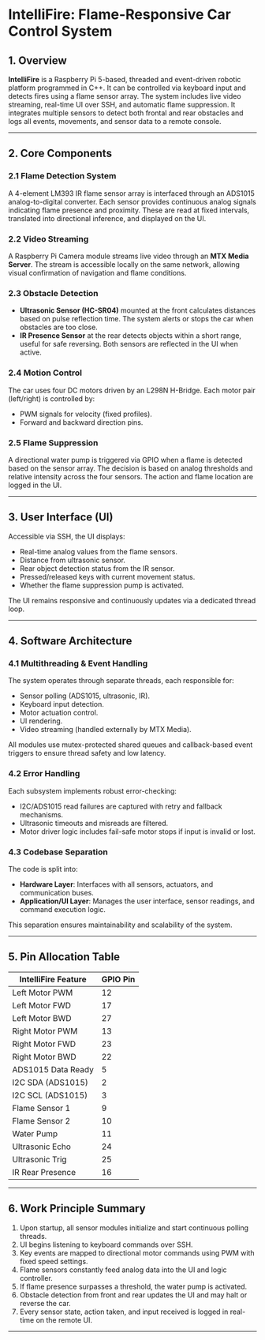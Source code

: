 # IntelliFire: Flame-Responsive Car Control System

## 1. Overview
**IntelliFire** is a Raspberry Pi 5-based, threaded and event-driven robotic platform programmed in C++. It can be controlled via keyboard input and detects fires using a flame sensor array. The system includes live video streaming, real-time UI over SSH, and automatic flame suppression. It integrates multiple sensors to detect both frontal and rear obstacles and logs all events, movements, and sensor data to a remote console.

---

## 2. Core Components

### 2.1 Flame Detection System
A 4-element LM393 IR flame sensor array is interfaced through an ADS1015 analog-to-digital converter. Each sensor provides continuous analog signals indicating flame presence and proximity. These are read at fixed intervals, translated into directional inference, and displayed on the UI.

### 2.2 Video Streaming
A Raspberry Pi Camera module streams live video through an **MTX Media Server**. The stream is accessible locally on the same network, allowing visual confirmation of navigation and flame conditions.

### 2.3 Obstacle Detection
- **Ultrasonic Sensor (HC-SR04)** mounted at the front calculates distances based on pulse reflection time. The system alerts or stops the car when obstacles are too close.
- **IR Presence Sensor** at the rear detects objects within a short range, useful for safe reversing. Both sensors are reflected in the UI when active.

### 2.4 Motion Control
The car uses four DC motors driven by an L298N H-Bridge. Each motor pair (left/right) is controlled by:
- PWM signals for velocity (fixed profiles).
- Forward and backward direction pins.

### 2.5 Flame Suppression
A directional water pump is triggered via GPIO when a flame is detected based on the sensor array. The decision is based on analog thresholds and relative intensity across the four sensors. The action and flame location are logged in the UI.

---

## 3. User Interface (UI)
Accessible via SSH, the UI displays:
- Real-time analog values from the flame sensors.
- Distance from ultrasonic sensor.
- Rear object detection status from the IR sensor.
- Pressed/released keys with current movement status.
- Whether the flame suppression pump is activated.

The UI remains responsive and continuously updates via a dedicated thread loop.

---

## 4. Software Architecture

### 4.1 Multithreading & Event Handling
The system operates through separate threads, each responsible for:
- Sensor polling (ADS1015, ultrasonic, IR).
- Keyboard input detection.
- Motor actuation control.
- UI rendering.
- Video streaming (handled externally by MTX Media).

All modules use mutex-protected shared queues and callback-based event triggers to ensure thread safety and low latency.

### 4.2 Error Handling
Each subsystem implements robust error-checking:
- I2C/ADS1015 read failures are captured with retry and fallback mechanisms.
- Ultrasonic timeouts and misreads are filtered.
- Motor driver logic includes fail-safe motor stops if input is invalid or lost.

### 4.3 Codebase Separation
The code is split into:
- **Hardware Layer**: Interfaces with all sensors, actuators, and communication buses.
- **Application/UI Layer**: Manages the user interface, sensor readings, and command execution logic.

This separation ensures maintainability and scalability of the system.

---

## 5. Pin Allocation Table

| IntelliFire Feature | GPIO Pin |
|---------------------|-----------|
| Left Motor PWM      | 12        |
| Left Motor FWD      | 17        |
| Left Motor BWD      | 27        |
| Right Motor PWM     | 13        |
| Right Motor FWD     | 23        |
| Right Motor BWD     | 22        |
| ADS1015 Data Ready  | 5         |
| I2C SDA (ADS1015)   | 2         |
| I2C SCL (ADS1015)   | 3         |
| Flame Sensor 1      | 9         |
| Flame Sensor 2      | 10        |
| Water Pump          | 11        |
| Ultrasonic Echo     | 24        |
| Ultrasonic Trig     | 25        |
| IR Rear Presence    | 16        |

---

## 6. Work Principle Summary
1. Upon startup, all sensor modules initialize and start continuous polling threads.
2. UI begins listening to keyboard commands over SSH.
3. Key events are mapped to directional motor commands using PWM with fixed speed settings.
4. Flame sensors constantly feed analog data into the UI and logic controller.
5. If flame presence surpasses a threshold, the water pump is activated.
6. Obstacle detection from front and rear updates the UI and may halt or reverse the car.
7. Every sensor state, action taken, and input received is logged in real-time on the remote UI.

---

